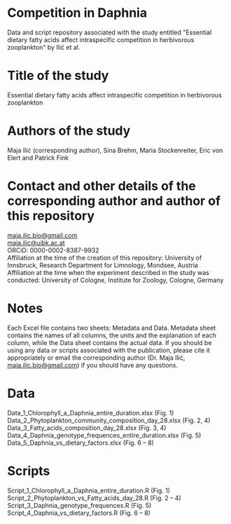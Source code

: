 # Competition in Daphnia
Data and script repository associated with the study entitled "Essential dietary fatty acids affect intraspecific competition in herbivorous zooplankton" by Ilić et al.

# Title of the study
Essential dietary fatty acids affect intraspecific competition in herbivorous zooplankton

# Authors of the study
Maja Ilić (corresponding author), Sina Brehm, Maria Stockenreiter, Eric von Elert and Patrick Fink

# Contact and other details of the corresponding author and author of this repository 
maja.ilic.bio@gmail.com<br/>
maja.ilic@uibk.ac.at<br/>
ORCiD: 0000-0002-8387-9932<br/>
Affiliation at the time of the creation of this repository: University of Innsbruck, Research Department for Limnology, Mondsee, Austria<br/>
Affiliation at the time when the experiment described in the study was conducted: University of Cologne, Institute for Zoology, Cologne, Germany<br/>

# Notes
Each Excel file contains two sheets: Metadata and Data. Metadata sheet contains the names of all columns, the units and the explanation of each column, while the Data sheet contains the actual data. If you should be using any data or scripts associated with the publication, please cite it appropriately or email the corresponding author (Dr. Maja Ilić, maja.ilic.bio@gmail.com) if you should have any questions.

# Data
Data_1_Chlorophyll_a_Daphnia_entire_duration.xlsx				    (Fig. 1)<br/>
Data_2_Phytoplankton_community_composition_day_28.xlsx			(Fig. 2, 4)<br/>
Data_3_Fatty_acids_composition_day_28.xlsx					        (Fig. 3, 4)<br/>
Data_4_Daphnia_genotype_frequences_entire_duration.xlsx			(Fig. 5)<br/>
Data_5_Daphnia_vs_dietary_factors.xlsx						          (Fig. 6 – 8)<br/>

# Scripts
Script_1_Chlorophyll_a_Daphnia_entire_duration.R				(Fig. 1)<br/>
Script_2_Phytoplankton_vs_Fatty_acids_day_28.R					(Fig. 2 – 4)<br/>
Script_3_Daphnia_genotype_frequences.R						      (Fig. 5)<br/>
Script_4_Daphnia_vs_dietary_factors.R						        (Fig. 6 – 8)<br/>
